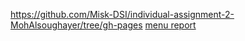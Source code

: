 https://github.com/Misk-DSI/individual-assignment-2-MohAlsoughayer/tree/gh-pages
[menu report](./menu_report.html)
